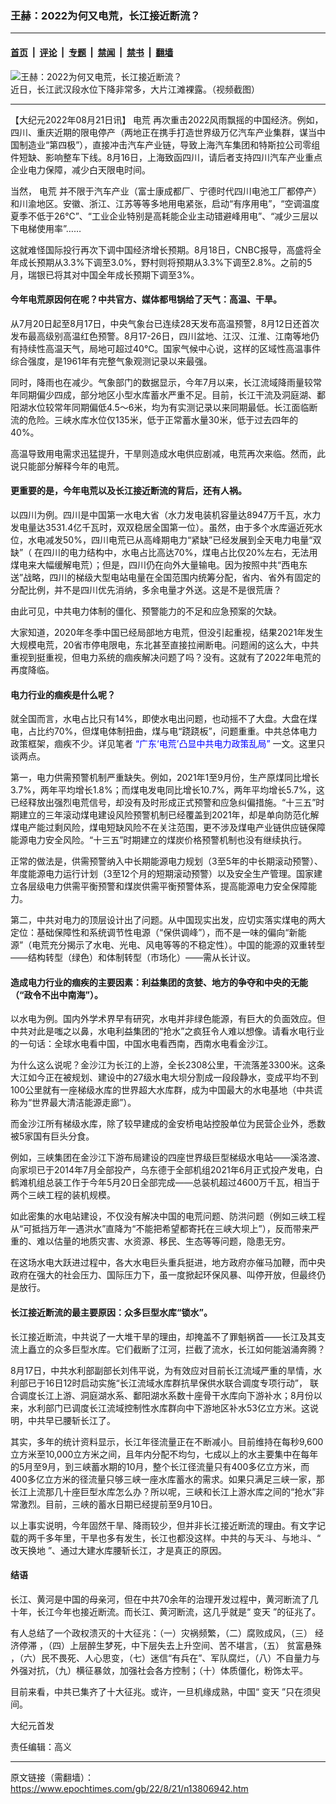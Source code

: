 ### 王赫：2022为何又电荒，长江接近断流？

---

#### [首页](../../../..?n13806942) &nbsp;|&nbsp; [评论](../../../../../epoch-comment?n13806942) &nbsp;|&nbsp; [专题](../../../../../epoch-special?n13806942) &nbsp;|&nbsp; [禁闻](../../../../../epoch-news?n13806942) &nbsp;|&nbsp; [禁书](../../../../../books?n13806942) &nbsp;|&nbsp; [翻墙](https://github.com/gfw-breaker/nogfw/blob/master/README.md?n13806942)


<div><img alt="王赫：2022为何又电荒，长江接近断流？" class="attachment-djy_600_400 size-djy_600_400 wp-post-image" src="https://i.epochtimes.com/assets/uploads/2022/08/id13806970-4-16.jpeg"/>
<div class="caption">
 近日，长江武汉段水位下降非常多，大片江滩裸露。（视频截图）
</div></div><hr/><div class="post_content" id="artbody" itemprop="articleBody">
 <!-- article content begin -->
 <p>
  【大纪元2022年08月21日讯】
  <ok href="https://www.epochtimes.com/gb/tag/%E7%94%B5%E8%8D%92.html">
   电荒
  </ok>
  再次重击2022风雨飘摇的中国经济。例如，四川、重庆近期的限电停产（两地正在携手打造世界级万亿汽车产业集群，谋当中国制造业“第四极”），直接冲击汽车产业链，导致上海汽车集团和特斯拉公司零组件短缺、影响整车下线。8月16日，上海致函四川，请后者支持四川汽车产业重点企业电力保障，减少白天限电时间。
 </p>
 <p>
  当然，
  <ok href="https://www.epochtimes.com/gb/tag/%E7%94%B5%E8%8D%92.html">
   电荒
  </ok>
  并不限于汽车产业（富士康成都厂、宁德时代四川电池工厂都停产）和川渝地区。安徽、浙江、江苏等等多地用电紧张，启动“有序用电”，“空调温度夏季不低于26℃”、“工业企业特别是高耗能企业主动错避峰用电”、“减少三层以下电梯使用率”……
 </p>
 <p>
  这就难怪国际投行再次下调中国经济增长预期。8月18日，CNBC报导，高盛将全年成长预期从3.3%下调至3.0%，野村则将预期从3.3%下调至2.8%。之前的5月，瑞银已将其对中国全年成长预期下调至3%。
 </p>
 <h4>
  今年电荒原因何在呢？中共官方、媒体都甩锅给了天气：高温、干旱。
 </h4>
 <p>
  从7月20日起至8月17日，中央气象台已连续28天发布高温预警，8月12日还首次发布最高级别高温红色预警。8月17-26日，四川盆地、江汉、江淮、江南等地仍有持续性高温天气，局地可超过40℃。国家气候中心说，这样的区域性高温事件综合强度，是1961年有完整气象观测记录以来最强。
 </p>
 <p>
  同时，降雨也在减少。气象部门的数据显示，今年7月以来，长江流域降雨量较常年同期偏少四成，部分地区小型水库蓄水严重不足。目前，长江干流及洞庭湖、鄱阳湖水位较常年同期偏低4.5～6米，均为有实测记录以来同期最低。长江面临断流的危险。三峡水库水位仅135米，低于正常蓄水量30米，低于过去四年的40%。
 </p>
 <p>
  高温导致用电需求迅猛提升，干旱则造成水电供应剧减，电荒再次来临。然而，此说只能部分解释今年的电荒。
 </p>
 <h4>
  更重要的是，今年电荒以及长江接近断流的背后，还有人祸。
 </h4>
 <p>
  以四川为例。四川是中国第一水电大省（水力发电装机容量达8947万千瓦，水力发电量达3531.4亿千瓦时，双双稳居全国第一位）。虽然，由于多个水库逼近死水位，水电减发50%，四川电荒已从高峰期电力“紧缺”已经发展到全天电力电量“双缺”（ 在四川的电力结构中，水电占比高达70%，煤电占比仅20%左右，无法用煤电来大幅缓解电荒）；但是，四川仍在向外大量输电。因为按照中共“西电东送”战略，四川的梯级大型电站电量在全国范围内统筹分配，省内、省外有固定的分配比例，并不是四川优先消纳，多余电量才外送。这是不是很荒唐？
 </p>
 <p>
  由此可见，中共电力体制的僵化、预警能力的不足和应急预案的欠缺。
 </p>
 <p>
  大家知道，2020年冬季中国已经局部地方电荒，但没引起重视，结果2021年发生大规模电荒，20省市停电限电，东北甚至直接拉闸断电。问题闹的这么大，中共重视到挺重视，但电力系统的痼疾解决问题了吗？没有。这就有了2022年电荒的再度降临。
 </p>
 <h4>
  电力行业的痼疾是什么呢？
 </h4>
 <p>
  就全国而言，水电占比只有14%，即使水电出问题，也动摇不了大盘。大盘在煤电，占比约70%，但煤电体制扭曲，煤与电“跷跷板”，问题重重。中共总体电力政策框架，痼疾不少。详见笔者
  <span style="color: #0000ff;">
   <ok href="https://www.epochtimes.com/gb/21/6/5/n13000337.htm" style="color: #0000ff;">
    “广东‘电荒’凸显中共电力政策乱局”
   </ok>
  </span>
  一文。这里只谈两点。
 </p>
 <p>
  第一，电力供需预警机制严重缺失。例如，2021年1至9月份，生产原煤同比增长3.7%，两年平均增长1.8%；而煤电发电同比增长10.7%，两年平均增长5.7%，这已经释放出强烈电荒信号，却没有及时形成正式预警和应急纠偏措施。“十三五”时期建立的三年滚动煤电建设风险预警机制已经覆盖到2021年，却是单向防范化解煤电产能过剩风险，煤电短缺风险不在关注范围，更不涉及煤电产业链供应链保障能源电力安全风险。“十三五”时期建立的煤炭价格预警机制也没有继续执行。
 </p>
 <p>
  正常的做法是，供需预警纳入中长期能源电力规划（3至5年的中长期滚动预警）、年度能源电力运行计划（3至12个月的短期滚动预警）以及安全生产管理。国家建立各层级电力供需平衡预警和煤炭供需平衡预警体系，提高能源电力安全保障能力。
 </p>
 <p>
  第二，中共对电力的顶层设计出了问题。从中国现实出发，应切实落实煤电的两大定位：基础保障性和系统调节性电源（“保供调峰”），而不是一味的偏向“新能源”（电荒充分揭示了水电、光电、风电等等的不稳定性）。中国的能源的双重转型——结构转型（绿色）和体制转型（市场化）——需从长计议。
 </p>
 <h4>
  造成电力行业的痼疾的主要因素：利益集团的贪婪、地方的争夺和中央的无能（“政令不出中南海”）。
 </h4>
 <p>
  以水电为例。国内外学术界早有研究，水电并非绿色能源，有巨大的负面效应。但中共对此是嗤之以鼻，水电利益集团的“抢水”之疯狂令人难以想像。请看水电行业的一句话：全球水电看中国，中国水电看西南，西南水电看金沙江。
 </p>
 <p>
  为什么这么说呢？金沙江为长江的上游，全长2308公里，干流落差3300米。这条大江如今正在被规划、建设中的27级水电大坝分割成一段段静水，变成平均不到100公里就有一座梯级水库的世界超大水库群，成为中国最大的水电基地（中共谎称为“世界最大清洁能源走廊”）。
 </p>
 <p>
  而金沙江所有梯级水库，除了较早建成的金安桥电站控股单位为民营企业外，悉数被5家国有巨头分食。
 </p>
 <p>
  例如，三峡集团在金沙江下游布局建设的四座世界级巨型梯级水电站——溪洛渡、向家坝已于2014年7月全部投产，乌东德于全部机组2021年6月正式投产发电，白鹤滩机组总装工作于今年5月20日全部完成——总装机超过4600万千瓦，相当于两个三峡工程的装机规模。
 </p>
 <p>
  如此密集的水电站建设，不仅没有解决中国的电荒问题、防洪问题（例如三峡工程从“可抵挡万年一遇洪水”直降为“不能把希望都寄托在三峡大坝上”），反而带来严重的、难以估量的地质灾害、水资源、移民、生态等等问题，隐患无穷。
 </p>
 <p>
  在这场水电大跃进过程中，各大水电巨头重兵挺进，地方政府亦催马加鞭，而中央政府在强大的社会压力、国际压力下，虽一度掀起环保风暴、叫停开放，但最终仍是放行。
 </p>
 <h4>
  长江接近断流的最主要原因：众多巨型水库“锁水”。
 </h4>
 <p>
  长江接近断流，中共说了一大堆干旱的理由，却掩盖不了罪魁祸首——长江及其支流上矗立的众多巨型水库。它们截断了江河，拦截了流水，长江如何能汹涌奔腾？
 </p>
 <p>
  8月17日，中共水利部副部长刘伟平说，为有效应对目前长江流域严重的旱情，水利部已于16日12时启动实施“长江流域水库群抗旱保供水联合调度专项行动”， 联合调度长江上游、洞庭湖水系、鄱阳湖水系数十座骨干水库向下游补水；8月份以来，水利部门已调度长江流域控制性水库群向中下游地区补水53亿立方米。这说明，中共早已腰斩长江了。
 </p>
 <p>
  其实，多年的统计资料显示，长江年径流量正在不断减小。目前维持在每秒9,600立方米至10,000立方米之间，且年内分配不均匀，七成以上的水主要集中在每年的5月至9月，到三峡蓄水期的10月，整个长江径流量只有400多亿立方米，而400多亿立方米的径流量只够三峡一座水库蓄水的需求。如果只满足三峡一家，那长江上流那几十座巨型水库怎么办？所以呢，三峡和长江上游水库之间的“抢水”非常激烈。目前，三峡的蓄水日期已经提前至9月10日。
 </p>
 <p>
  以上事实说明，今年固然干旱、降雨较少，但并非长江接近断流的理由。有文字记载的两千多年里，干旱也多有发生，长江也都没这样。中共的与天斗、与地斗、“
  <ok href="https://www.epochtimes.com/gb/tag/%E6%94%B9%E5%A4%A9%E6%8D%A2%E5%9C%B0.html">
   改天换地
  </ok>
  ”、通过大建水库腰斩长江，才是真正的原因。
 </p>
 <h4>
  结语
 </h4>
 <p>
  长江、黄河是中国的母亲河，但在中共70余年的治理开发过程中，黄河断流了几十年，长江今年也接近断流。而长江、黄河断流，这几乎就是“
  <ok href="https://www.epochtimes.com/gb/tag/%E5%8F%98%E5%A4%A9.html">
   变天
  </ok>
  ”的征兆了。
 </p>
 <p>
  有人总结了一个政权溃灭的十大征兆：（一）灾祸频繁，（二）腐败成风，（三）
  <ok href="https://www.epochtimes.com/gb/tag/%E7%BB%8F%E6%B5%8E%E5%81%9C%E6%BB%9E.html">
   经济停滞
  </ok>
  ，（四）上层醉生梦死，中下层失去上升空间、苦不堪言，（五）
  <ok href="https://www.epochtimes.com/gb/tag/%E8%B4%AB%E5%AF%8C%E6%82%AC%E6%AE%8A.html">
   贫富悬殊
  </ok>
  ，（六）民不畏死、人心思变，（七）迷信“有兵在”、军队腐烂，（八）不自量力与外强对抗，（九）横征暴敛，加强社会各方控制；（十）体质僵化，粉饰太平。
 </p>
 <p>
  目前来看，中共已集齐了十大征兆。或许，一旦机缘成熟，中国“
  <ok href="https://www.epochtimes.com/gb/tag/%E5%8F%98%E5%A4%A9.html">
   变天
  </ok>
  ”只在须臾间。
 </p>
 <p>
  大纪元首发
 </p>
 <p>
  责任编辑：高义
 </p>
 <!-- article content end -->
 <div id="below_article_ad">
 </div>
</div>


---

原文链接（需翻墙）：https://www.epochtimes.com/gb/22/8/21/n13806942.htm